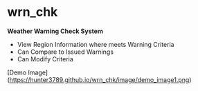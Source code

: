 # wrn_chk
**Weather Warning Check System**
- View Region Information where meets Warning Criteria
- Can Compare to Issued Warnings
- Can Modify Criteria

[Demo Image] (https://hunter3789.github.io/wrn_chk/image/demo_image1.png)
